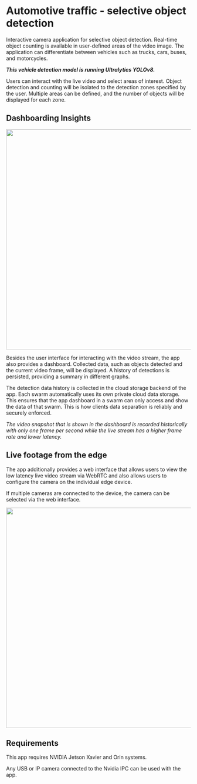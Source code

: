 # Automotive traffic - selective object detection
Interactive camera application for selective object detection. Real-time object counting is available in user-defined areas of the video image. The application can differentiate between vehicles such as trucks, cars, buses, and motorcycles.

***This vehicle detection model is running Ultralytics YOLOv8.***

Users can interact with the live video and select areas of interest. Object detection and counting will be isolated to the detection zones specified by the user. Multiple areas can be defined, and the number of objects will be displayed for each zone.

## Dashboarding Insights
<div style="display:flex;flex-direction:row;align-items:center;justify-content:center;">
    <img src="https://storage.googleapis.com/reswarm-images/dashboards/dashboard_devices_camera.png" width="600px">
</div>

Besides the user interface for interacting with the video stream, the app also provides a dashboard. Collected data, such as objects detected and the current video frame, will be displayed. A history of detections is persisted, providing a summary in different graphs.

The detection data history is collected in the cloud storage backend of the app. Each swarm automatically uses its own private cloud data storage. This ensures that the app dashboard in a swarm can only access and show the data of that swarm. This is how clients data separation is reliably and securely enforced.

*The video snapshot that is shown in the dashboard is recorded historically with only one frame per second while the live stream has a higher frame rate and lower latency.*

## Live footage from the edge

The app additionally provides a web interface that allows users to view the low latency live video stream via WebRTC and also allows users to configure the camera on the individual edge device.

If multiple cameras are connected to the device, the camera can be selected via the web interface.

<div style="display:flex;flex-direction:row;align-items:center;justify-content:center;">
    <img src="https://res.cloudinary.com/dotw7ar1m/image/upload/v1714052452/APPmockup.png" width="600px">
</div>

## Requirements

This app requires NVIDIA Jetson Xavier and Orin systems.

Any USB or IP camera connected to the Nvidia IPC can be used with the app. 